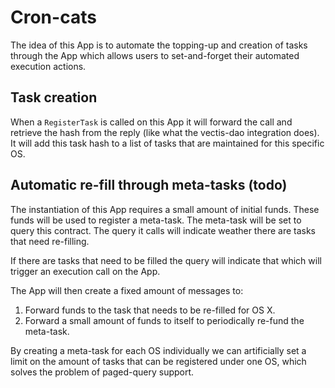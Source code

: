 # Cron-cats  

The idea of this App is to automate the topping-up and creation of tasks through the App which allows users to set-and-forget their automated execution actions.

## Task creation

When a `RegisterTask` is called on this App it will forward the call and retrieve the hash from the reply (like what the vectis-dao integration does).
It will add this task hash to a list of tasks that are maintained for this specific OS.

## Automatic re-fill through meta-tasks (todo)

The instantiation of this App requires a small amount of initial funds. These funds will be used to register a meta-task. The meta-task will be set to query this contract. The query it calls will indicate weather there are tasks that need re-filling.  

If there are tasks that need to be filled the query will indicate that which will trigger an execution call on the App.

The App will then create a fixed amount of messages to:

1. Forward funds to the task that needs to be re-filled for OS X.
2. Forward a small amount of funds to itself to periodically re-fund the meta-task.

By creating a meta-task for each OS individually we can artificially set a limit on the amount of tasks that can be registered under one OS, which solves the problem of paged-query support.